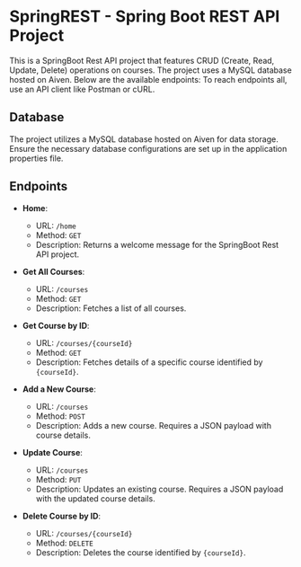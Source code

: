 # SpringREST - Spring Boot REST API Project

This is a SpringBoot Rest API project that features CRUD (Create, Read, Update, Delete) operations on courses. The project uses a MySQL database hosted on Aiven. Below are the available endpoints:
To reach endpoints all, use an API client like Postman or cURL.

## Database
The project utilizes a MySQL database hosted on Aiven for data storage. Ensure the necessary database configurations are set up in the application properties file.

## Endpoints

- **Home**:
    - URL: `/home`
    - Method: `GET`
    - Description: Returns a welcome message for the SpringBoot Rest API project.

- **Get All Courses**:
    - URL: `/courses`
    - Method: `GET`
    - Description: Fetches a list of all courses.

- **Get Course by ID**:
    - URL: `/courses/{courseId}`
    - Method: `GET`
    - Description: Fetches details of a specific course identified by `{courseId}`.

- **Add a New Course**:
    - URL: `/courses`
    - Method: `POST`
    - Description: Adds a new course. Requires a JSON payload with course details.

- **Update Course**:
    - URL: `/courses`
    - Method: `PUT`
    - Description: Updates an existing course. Requires a JSON payload with the updated course details.

- **Delete Course by ID**:
    - URL: `/courses/{courseId}`
    - Method: `DELETE`
    - Description: Deletes the course identified by `{courseId}`.


